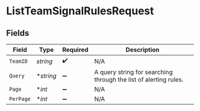 # ListTeamSignalRulesRequest


## Fields

| Field                                                            | Type                                                             | Required                                                         | Description                                                      |
| ---------------------------------------------------------------- | ---------------------------------------------------------------- | ---------------------------------------------------------------- | ---------------------------------------------------------------- |
| `TeamID`                                                         | *string*                                                         | :heavy_check_mark:                                               | N/A                                                              |
| `Query`                                                          | **string*                                                        | :heavy_minus_sign:                                               | A query string for searching through the list of alerting rules. |
| `Page`                                                           | **int*                                                           | :heavy_minus_sign:                                               | N/A                                                              |
| `PerPage`                                                        | **int*                                                           | :heavy_minus_sign:                                               | N/A                                                              |